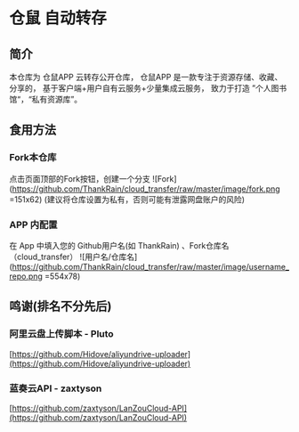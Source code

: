 # 仓鼠 自动转存
## 简介
本仓库为 仓鼠APP 云转存公开仓库，
仓鼠APP 是一款专注于资源存储、收藏、分享的，
基于客户端+用户自有云服务+少量集成云服务，
致力于打造 ”个人图书馆“，“私有资源库”。
## 食用方法
### Fork本仓库
点击页面顶部的Fork按钮，创建一个分支
![Fork](https://github.com/ThankRain/cloud_transfer/raw/master/image/fork.png =151x62)
(建议将仓库设置为私有，否则可能有泄露网盘账户的风险)
### APP 内配置
在 App 中填入您的 Github用户名(如 ThankRain) 、Fork仓库名（cloud_transfer）
![用户名/仓库名](https://github.com/ThankRain/cloud_transfer/raw/master/image/username_repo.png =554x78)
## 鸣谢(排名不分先后)
### 阿里云盘上传脚本 - Pluto
[https://github.com/Hidove/aliyundrive-uploader](https://github.com/Hidove/aliyundrive-uploader)
### 蓝奏云API - zaxtyson
[https://github.com/zaxtyson/LanZouCloud-API](https://github.com/zaxtyson/LanZouCloud-API)
